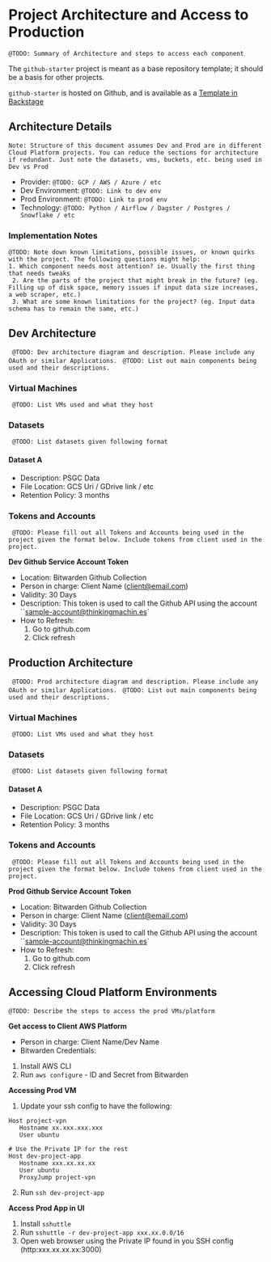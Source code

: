 # Project Architecture and Access to Production

``` @TODO: Summary of Architecture and steps to access each component ```

The `github-starter` project is meant as a base repository template; it should be a basis for other projects.

`github-starter` is hosted on Github, and is available as a [Template in Backstage]([url](https://catalog.tm8.dev/create?filters%5Bkind%5D=template&filters%5Buser%5D=all)****)

## Architecture Details
```Note: Structure of this document assumes Dev and Prod are in different Cloud Platform projects. You can reduce the sections for architecture if redundant. Just note the datasets, vms, buckets, etc. being used in Dev vs Prod ```
- Provider: ``` @TODO: GCP / AWS / Azure / etc ```
- Dev Environment: ``` @TODO: Link to dev env ```
- Prod Environment: ``` @TODO: Link to prod env ```
- Technology: ``` @TODO: Python / Airflow / Dagster / Postgres / Snowflake / etc ```

### Implementation Notes
``` @TODO: Note down known limitations, possible issues, or known quirks with the project. The following questions might help: ``` <br>
``` 1. Which component needs most attention? ie. Usually the first thing that needs tweaks ``` <br>
``` 2. Are the parts of the project that might break in the future? (eg. Filling up of disk space, memory issues if input data size increases, a web scraper, etc.)``` <br>
``` 3. What are some known limitations for the project? (eg. Input data schema has to remain the same, etc.)```

## Dev Architecture
``` @TODO: Dev architecture diagram and description. Please include any OAuth or similar Applications.```
``` @TODO: List out main components being used and their descriptions.```

### Virtual Machines
``` @TODO: List VMs used and what they host```
### Datasets
``` @TODO: List datasets given following format```
#### Dataset A
- Description: PSGC Data
- File Location: GCS Uri / GDrive link / etc
- Retention Policy: 3 months

### Tokens and Accounts
``` @TODO: Please fill out all Tokens and Accounts being used in the project given the format below. Include tokens from client used in the project.```

**Dev Github Service Account Token**

- Location: Bitwarden Github Collection
- Person in charge: Client Name (client@email.com)
- Validity: 30 Days
- Description: This token is used to call the Github API using the account ``sample-account@thinkingmachin.es`
- How to Refresh:
  1. Go to github.com
  2. Click refresh

## Production Architecture
``` @TODO: Prod architecture diagram and description. Please include any OAuth or similar Applications.```
``` @TODO: List out main components being used and their descriptions.```

### Virtual Machines
``` @TODO: List VMs used and what they host```
### Datasets
``` @TODO: List datasets given following format```
#### Dataset A
- Description: PSGC Data
- File Location: GCS Uri / GDrive link / etc
- Retention Policy: 3 months

### Tokens and Accounts
``` @TODO: Please fill out all Tokens and Accounts being used in the project given the format below. Include tokens from client used in the project.```

**Prod Github Service Account Token**

- Location: Bitwarden Github Collection
- Person in charge: Client Name (client@email.com)
- Validity: 30 Days
- Description: This token is used to call the Github API using the account ``sample-account@thinkingmachin.es`
- How to Refresh:
  1. Go to github.com
  2. Click refresh

## Accessing Cloud Platform Environments
```@TODO: Describe the steps to access the prod VMs/platform```

**Get access to Client AWS Platform**
- Person in charge: Client Name/Dev Name
- Bitwarden Credentials:
1. Install AWS CLI
2. Run `aws configure` - ID and Secret from Bitwarden

**Accessing Prod VM**
1. Update your ssh config to have the following:
```
Host project-vpn
   Hostname xx.xxx.xxx.xxx
   User ubuntu

# Use the Private IP for the rest
Host dev-project-app
   Hostname xxx.xx.xx.xx
   User ubuntu
   ProxyJump project-vpn
```
2. Run `ssh dev-project-app`

**Access Prod App in UI**
1. Install `sshuttle`
2. Run `sshuttle -r dev-project-app xxx.xx.0.0/16`
3. Open web browser using the Private IP found in you SSH config (http:xxx.xx.xx.xx:3000)
